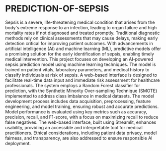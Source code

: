 # PREDICTION-OF-SEPSIS
Sepsis is a severe, life-threatening medical condition that arises from the body's extreme response to an infection, leading to organ failure and high mortality rates if not diagnosed and treated promptly. Traditional diagnostic methods rely on clinical assessments that may cause delays, making early detection critical for improving patient outcomes. With advancements in artificial intelligence (AI) and machine learning (ML), predictive models offer a promising solution for the early identification of sepsis, enabling timely medical intervention.
This project focuses on developing an AI-powered sepsis prediction model using machine learning techniques. The model is trained on patient vitals, laboratory parameters, and medical history to classify individuals at risk of sepsis. A web-based interface is designed to facilitate real-time data input and immediate risk assessment for healthcare professionals. The system employs a Random Forest classifier for prediction, with the Synthetic Minority Over-sampling Technique (SMOTE) implemented to address class imbalance in medical datasets.
The model development process includes data acquisition, preprocessing, feature engineering, and model training, ensuring robust and accurate predictions. Model performance is evaluated using key metrics such as accuracy, precision, recall, and F1-score, with a focus on maximizing recall to reduce false negatives. The web-based interface, built using Streamlit, enhances usability, providing an accessible and interpretable tool for medical practitioners. Ethical considerations, including patient data privacy, model fairness, and transparency, are also addressed to ensure responsible AI deployment.
